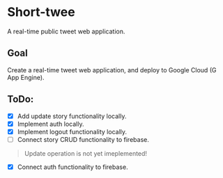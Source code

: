 # Short-twee
A real-time public tweet web application.

## Goal
Create a real-time tweet web application, and deploy to Google Cloud (G App Engine).

## ToDo:
- [x] Add update story functionality locally.
- [x] Implement auth locally.
- [x] Implement logout functionality locally.
- [ ] Connect story CRUD functionality to firebase.
> Update operation is not yet imeplemented!
- [x] Connect auth functionality to firebase.